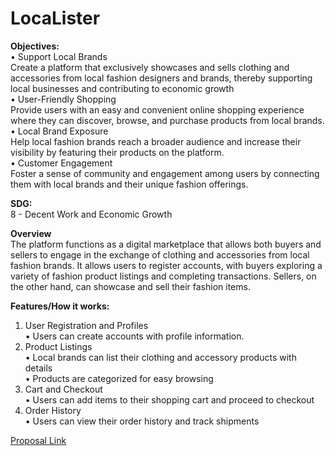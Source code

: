 # LocaLister <br>
 
 **Objectives:** <br>
 • Support Local Brands <br>
     Create a platform that exclusively showcases and sells clothing and accessories from local fashion designers and brands, thereby supporting local businesses and contributing to economic growth  <br>
 • User-Friendly Shopping <br>
     Provide users with an easy and convenient online shopping experience where they can discover, browse, and purchase products from local brands. <br>
 • Local Brand Exposure <br>
     Help local fashion brands reach a broader audience and increase their visibility by featuring their products on the platform. <br>
 • Customer Engagement <br>
     Foster a sense of community and engagement among users by connecting them with local brands and their unique fashion offerings. <br>
 
 **SDG:** <br>
 8 - Decent Work and Economic Growth <br>
 
 **Overview** <br>
     The platform functions as a digital marketplace that allows both buyers and sellers to engage in the exchange of clothing and accessories from local fashion brands. It allows users to register accounts, with buyers exploring a variety of fashion product listings and completing transactions. Sellers, on the other hand, can showcase and sell their fashion items. <br>
 
 **Features/How it works:** <br>
 1. User Registration and Profiles <br>
     • Users can create accounts with profile information. <br>
 2. Product Listings <br>
     • Local brands can list their clothing and accessory products with details <br>
     • Products are categorized for easy browsing <br>
 3.  Cart and Checkout <br>
     • Users can add items to their shopping cart and proceed to checkout <br>
 4. Order History <br>
     • Users can view their order history and track shipments <br>

[Proposal Link](https://docs.google.com/document/d/1IRcZCV6N7vsSA7Vsb4agHNgEkFnJZVv-N_8tHLRCGyA/edit)
